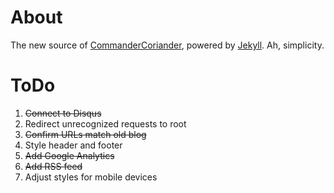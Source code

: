 # About

The new source of [CommanderCoriander](http://commandercoriander.net), powered by [Jekyll](http://jekyllrb.com/). Ah, simplicity.

# ToDo

1. ~~Connect to Disqus~~
2. Redirect unrecognized requests to root
3. ~~Confirm URLs match old blog~~
4. Style header and footer
5. ~~Add Google Analytics~~
6. ~~Add RSS feed~~
7. Adjust styles for mobile devices
